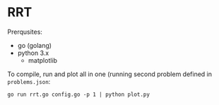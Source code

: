 # RRT

Prerqusites:
* go (golang)
* python 3.x
  * matplotlib

To compile, run and plot all in one (running second problem defined in `problems.json`:
```shell
go run rrt.go config.go -p 1 | python plot.py
```

